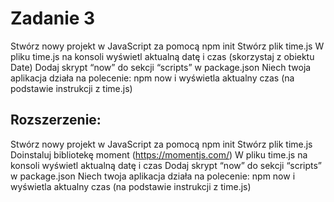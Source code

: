 # Zadanie 3
Stwórz nowy projekt w JavaScript za pomocą npm init
Stwórz plik time.js
W pliku time.js na konsoli wyświetl aktualną datę i czas (skorzystaj z obiektu Date)
Dodaj skrypt “now” do sekcji “scripts” w package.json
Niech twoja aplikacja działa na polecenie: npm now i wyświetla aktualny czas (na podstawie instrukcji z time.js)
## Rozszerzenie:
Stwórz nowy projekt w JavaScript za pomocą npm init
Stwórz plik time.js
Doinstaluj bibliotekę moment (https://momentjs.com/)
W pliku time.js na konsoli wyświetl aktualną datę i czas
Dodaj skrypt “now” do sekcji “scripts” w package.json
Niech twoja aplikacja działa na polecenie: npm now i wyświetla aktualny czas (na podstawie instrukcji z time.js)